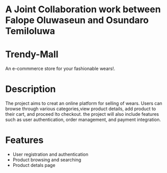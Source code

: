 # A Joint Collaboration work between Falope Oluwaseun and Osundaro Temiloluwa

# Trendy-Mall
An e-commmerce store for your fashionable wears!.

# Description
The project aims to creat an online platform for selling of wears. Users can browse through various categories,view product details, add product to their cart, and proceed lto checkout. the project will also include features such as user authentication, order management, and payment integration.

# Features
- User registration and authentication
- Product browsing and searching
- Product detals page
